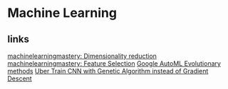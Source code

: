 # Machine Learning

## links
[machinelearningmastery: Dimensionality reduction](https://machinelearningmastery.com/dimensionality-reduction-for-machine-learning/)
[machinelearningmastery: Feature Selection](https://machinelearningmastery.com/an-introduction-to-feature-selection/)
[Google AutoML Evolutionary methods](https://ai.googleblog.com/2018/03/using-evolutionary-automl-to-discover.html)
[Uber Train CNN with Genetic Algorithm instead of Gradient Descent](https://eng.uber.com/deep-neuroevolution/)
